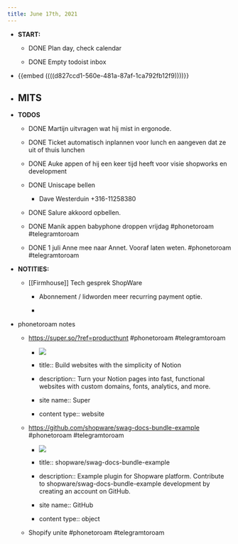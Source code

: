 ```yaml
---
title: June 17th, 2021
---
```


- **START:**
	 - DONE Plan day, check calendar

	 - DONE Empty todoist inbox

- {{embed  ((((d827ccd1-560e-481a-87af-1ca792fb12f9))))}}

- **MITS**
	 - 

- **TODOS**
	 - DONE  Martijn uitvragen wat hij mist in ergonode.

	 - DONE Ticket automatisch inplannen voor lunch en aangeven dat ze uit of thuis lunchen

	 - DONE Auke appen of hij een keer tijd heeft voor visie shopworks en development

	 - DONE Uniscape bellen 
		 - Dave Westerduin +316-11258380

	 - DONE Salure akkoord opbellen.

	 - DONE Manik appen babyphone droppen vrijdag #phonetoroam #telegramtoroam

	 - DONE 1 juli Anne mee naar Annet. Vooraf laten weten. #phonetoroam #telegramtoroam

- **NOTITIES:**
	 - [[Firmhouse]] Tech gesprek ShopWare 
		 - Abonnement / lidworden meer recurring payment optie.

		 - 

- phonetoroam notes
	 - https://super.so/?ref=producthunt #phonetoroam #telegramtoroam
		 - ![](https://s3.amazonaws.com/super-notion/images/a9842504-7fec-4fb1-83a3-d6888f0c910a.jpg)

		 - title:: Build websites with the simplicity of Notion

		 - description:: Turn your Notion pages into fast, functional websites with custom domains, fonts, analytics, and more.

		 - site name:: Super

		 - content type:: website

	 - https://github.com/shopware/swag-docs-bundle-example #phonetoroam #telegramtoroam
		 - ![](https://opengraph.githubassets.com/a615140a0a94d52e41e2d09b9ffdf479d35d141134a79ce4c214c2d5a17a0d3b/shopware/swag-docs-bundle-example)

		 - title:: shopware/swag-docs-bundle-example

		 - description:: Example plugin for Shopware platform. Contribute to shopware/swag-docs-bundle-example development by creating an account on GitHub.

		 - site name:: GitHub

		 - content type:: object

	 - Shopify unite #phonetoroam #telegramtoroam

